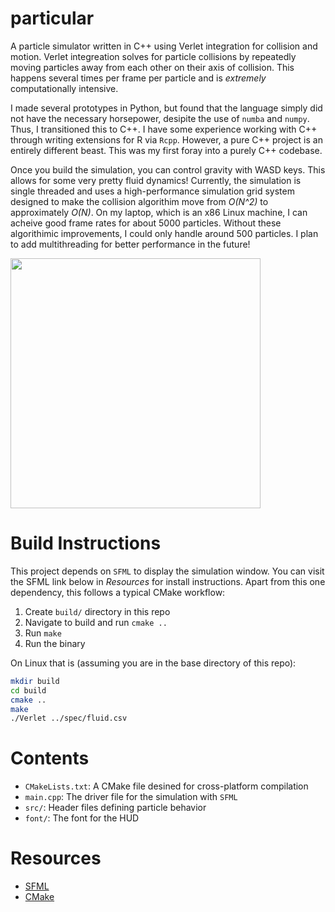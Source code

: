 # particular

A particle simulator written in C++ using Verlet integration for collision and
motion. Verlet integreation solves for particle collisions by repeatedly moving
particles away from each other on their axis of collision. This happens several
times per frame per particle and is _extremely_ computationally intensive.

I made several prototypes in Python, but found that the language simply did not
have the necessary horsepower, desipite the use of `numba` and `numpy`. Thus,
I transitioned this to C++. I have some experience working with C++ through
writing extensions for R via `Rcpp`. However, a pure C++ project is an entirely
different beast. This was my first foray into a purely C++ codebase.

Once you build the simulation, you can control gravity with WASD keys. This
allows for some very pretty fluid dynamics! Currently, the simulation is single
threaded and uses a high-performance simulation grid system designed to make
the collision algorithim move from _O(N^2)_ to approximately _O(N)_. On my laptop,
which is an x86 Linux machine, I can acheive good frame rates for about 5000
particles. Without these algorithimic improvements, I could only handle around
500 particles. I plan to add multithreading for better performance in the future!

 <img src="https://raw.githubusercontent.com/walkerjameschris/verlet-motion/main/img/particle_wave.png" width="400"> 

# Build Instructions

This project depends on `SFML` to display the simulation window. You can visit
the SFML link below in _Resources_ for install instructions. Apart from this
one dependency, this follows a typical CMake workflow:

1. Create `build/` directory in this repo
2. Navigate to build and run `cmake ..`
3. Run `make`
4. Run the binary

On Linux that is (assuming you are in the base directory of this repo):

```sh
mkdir build
cd build
cmake ..
make
./Verlet ../spec/fluid.csv
```

# Contents

* `CMakeLists.txt`: A CMake file desined for cross-platform compilation
* `main.cpp`: The driver file for the simulation with `SFML`
* `src/`: Header files defining particle behavior
* `font/`: The font for the HUD

# Resources

* [SFML](https://www.sfml-dev.org/)
* [CMake](https://cmake.org/cmake/help/latest/guide/tutorial/index.html)
